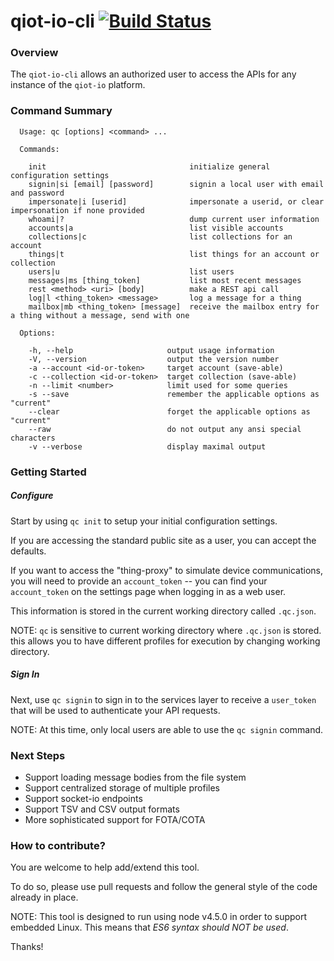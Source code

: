 # qiot-io-cli [![Build Status](https://circleci.com/gh/QuantumIOT/qiot-io-cli/tree/master.svg?style=shield&circle-token=431c98e778c22a698cdb6e5aa88b897ba1e95796)](https://circleci.com/gh/QuantumIOT/qiot-io-cli)


### Overview
The `qiot-io-cli` allows an authorized user to access the APIs for any instance of the `qiot-io` platform.

### Command Summary

```
  Usage: qc [options] <command> ...

  Commands:

    init                                initialize general configuration settings
    signin|si [email] [password]        signin a local user with email and password
    impersonate|i [userid]              impersonate a userid, or clear impersonation if none provided
    whoami|?                            dump current user information
    accounts|a                          list visible accounts
    collections|c                       list collections for an account
    things|t                            list things for an account or collection
    users|u                             list users
    messages|ms [thing_token]           list most recent messages
    rest <method> <uri> [body]          make a REST api call
    log|l <thing_token> <message>       log a message for a thing
    mailbox|mb <thing_token> [message]  receive the mailbox entry for a thing without a message, send with one

  Options:

    -h, --help                     output usage information
    -V, --version                  output the version number
    -a --account <id-or-token>     target account (save-able)
    -c --collection <id-or-token>  target collection (save-able)
    -n --limit <number>            limit used for some queries
    -s --save                      remember the applicable options as "current"
    --clear                        forget the applicable options as "current"
    --raw                          do not output any ansi special characters
    -v --verbose                   display maximal output
```

### Getting Started

##### Configure

Start by using `qc init` to setup your initial configuration settings.

If you are accessing the standard public site as a user, you can accept the defaults.

If you want to access the "thing-proxy" to simulate device communications,
you will need to provide an `account_token` --
you can find your `account_token` on the settings page when logging in as a web user.

This information is stored in the current working directory called `.qc.json`.

NOTE: `qc` is sensitive to current working directory where `.qc.json` is stored.
this allows you to have different profiles for execution by changing working directory.

##### Sign In

Next, use `qc signin` to sign in to the services layer to receive a `user_token` that will be used
to authenticate your API requests.

NOTE: At this time, only local users are able to use the `qc signin` command.

### Next Steps

* Support loading message bodies from the file system
* Support centralized storage of multiple profiles
* Support socket-io endpoints
* Support TSV and CSV output formats
* More sophisticated support for FOTA/COTA

### How to contribute?

You are welcome to help add/extend this tool.

To do so, please use pull requests and follow the general style of the code already in place.

NOTE: This tool is designed to run using node v4.5.0 in order to support embedded Linux.
This means that _ES6 syntax should NOT be used_.

Thanks!